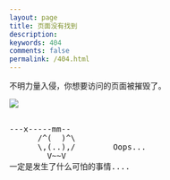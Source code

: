 ```yaml
---
layout: page
title: 页面没有找到
description: 
keywords: 404
comments: false
permalink: /404.html
---
```


不明力量入侵，你想要访问的页面被摧毁了。

![](https://allproscleaners.com/wp-content/uploads/2019/01/warning-300x198.png)



<!----------------------------------------------------------------
         mm
      /^(  )^\                     Ascii arts included in this page:
      \,(..),/                     - R2D2, provided by: http://www.chris.com/
        V~~V                       - Texts, generated from: http://www.network-science.de/ascii/  
                                   http:// cnfeat.github.io
            
------------------------------------------------------------------>

  <style>
    pre {
          background: none;
          border: none;
    }
  </style>

  <pre>         
---x-----mm--
      /^(  )^\
      \,(..),/        Oops...
        V~~V                     
一定是发生了什么可怕的事情....
    </pre>
